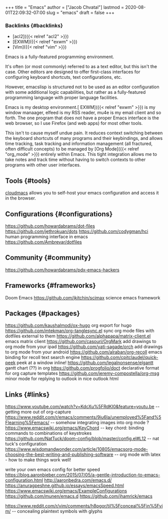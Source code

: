 +++
title = "Emacs"
author = ["Jacob Chvatal"]
lastmod = 2020-08-01T22:09:32-07:00
slug = "emacs"
draft = false
+++

### Backlinks {#backlinks}

-   [acl2]({{< relref "acl2" >}})
-   [EXWM]({{< relref "exwm" >}})
-   [Vim]({{< relref "vim" >}})

Emacs is a fully-featured programming environment.

It's often (or most commonly) referred to as a text editor,
but this isn't the case. Other editors are designed to offer first-class
interfaces for configuring keyboard shortcuts, text configurations, etc.

However, emacslisp is structured not to be used as an editor configuration
with some additional logic capabilities, but rather as a fully-featured
programming language with proper language facilities.

Emacs is my desktop environment.[ EXWM]({{< relref "exwm" >}}) is my window manaager,
elfeed is my RSS reader, mu4e is my email client and so forth.
The one program that does not have a proper Emacs interface
is the web browser, so I use Firefox (and web apps) for most other tools.

This isn't to cause myself undue pain. It reduces context switching between
the keyboard shortcuts of many programs and their keybindings,
and allows time tracking, task tracking and information management
(all fractured, often difficult concepts) to be managed by [Org Mode]({{< relref "org_mode" >}}) entirely
within Emacs. This tight integration allows me to take notes and track
time without having to switch contexts to other programs with other
user interfaces.


## Tools {#tools}

[cloudmacs](https://github.com/karlicoss/cloudmacs) allows you to self-host your emacs configuration and access it in the browser.


## Configurations {#configurations}

<https://github.com/howardabrams/dot-files>
<https://github.com/jethrokuan/dots>
<https://github.com/codygman/hci> human programming interface in emacs
<https://github.com/Ambrevar/dotfiles>


## Community {#community}

<https://github.com/howardabrams/pdx-emacs-hackers>


## Frameworks {#frameworks}

Doom Emacs
<https://github.com/jkitchin/scimax> science emacs framework


## Packages {#packages}

<https://github.com/kaushalmodi/ox-hugo> org export for hugo
<https://github.com/mtekman/org-tanglesync.el> sync org mode files with dotfiles external to them
<https://github.com/alphapapa/matrix-client.el> emacs matrix client
<https://github.com/casouri/OrgMark> add drawings to org mode from your ipad
<https://github.com/yati-sagade/orch> add drawings to org mode from your android
<https://github.com/alraban/org-recoll> emacs binding for recoll text search engine
<https://github.com/cpitclaudel/quick-peek> peek at a window inline!
<https://github.com/legalnonsense/elgantt> gantt chart (??) in org
<https://github.com/progfolio/doct> declarative format for org capture templates
<https://github.com/jeremy-compostella/org-msg> minor mode for replying to outlook in nice outlook html


## Links {#links}

<https://www.youtube.com/watch?v=KdcXu%5FRdKI0&feature=youtu.be> -- getting more out
of org-capture
<https://www.reddit.com/r/emacs/comments/9iu6la/unemployed%5Fand%5Flearning%5Femacs/> --
somehow integrating images into org mode ?
<https://www.emacswiki.org/emacs/KeyChord> -- key chord: binding commands to
combinations of keystrokes
<https://github.com/NatTuck/doom-config/blob/master/config.el#L12> -- nat tuck's
configuration
<https://www.wisdomandwonder.com/article/10805/emacsorg-mode-choosing-the-best-writing-and-publishing-software>
-- org mode with latex - how to make things work well!

write your own emacs config for better speed
<https://blog.aaronbieber.com/2015/07/05/a-gentle-introduction-to-emacs-configuration.html>
<http://aaronbedra.com/emacs.d/>
<https://anuragpeshne.github.io/essays/emacsSpeed.html>
<https://www.emacswiki.org/emacs/ExampleConfigurations>
<https://github.com/munen/emacs.d>
<https://github.com/jhamrick/emacs>

<https://www.reddit.com/r/vim/comments/h8pgor/til%5Fconceal%5Fin%5Fvim/> --
concealing plaintext symbols with glyphs
